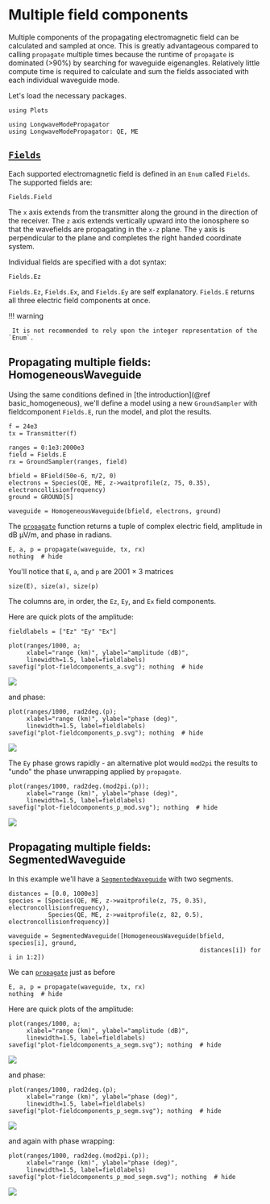 # Multiple field components

Multiple components of the propagating electromagnetic field can be calculated and sampled
at once. This is greatly advantageous compared to calling `propagate` multiple times
because the runtime of `propagate` is dominated (>90%) by searching for waveguide
eigenangles. Relatively little compute time is required to calculate and sum the fields
associated with each individual waveguide mode.
 
Let's load the necessary packages.

```@example components
using Plots

using LongwaveModePropagator
using LongwaveModePropagator: QE, ME
```

## [`Fields`](@ref)

Each supported electromagnetic field is defined in an `Enum` called `Fields`. The supported fields are:

```@repl components
Fields.Field
```

The ``x`` axis extends from the transmitter along the ground in the direction of the
receiver. The ``z`` axis extends vertically upward into the ionosphere so that the
wavefields are propagating in the ``x-z`` plane. The ``y`` axis is perpendicular to the
plane and completes the right handed coordinate system.

Individual fields are specified with a dot syntax:

```@repl components
Fields.Ez
```

`Fields.Ez`, `Fields.Ex`, and `Fields.Ey` are self explanatory. `Fields.E` returns all
three electric field components at once.

!!! warning

     It is not recommended to rely upon the integer representation of the `Enum`.

## Propagating multiple fields: HomogeneousWaveguide

Using the same conditions defined in [the introduction](@ref basic_homogeneous), we'll
define a model using a new `GroundSampler` with fieldcomponent `Fields.E`, run the model,
and plot the results.

```@example components
f = 24e3
tx = Transmitter(f)

ranges = 0:1e3:2000e3
field = Fields.E
rx = GroundSampler(ranges, field)

bfield = BField(50e-6, π/2, 0)
electrons = Species(QE, ME, z->waitprofile(z, 75, 0.35), electroncollisionfrequency)
ground = GROUND[5]

waveguide = HomogeneousWaveguide(bfield, electrons, ground)
```

The [`propagate`](@ref) function returns a tuple of complex electric field,
amplitude in dB μV/m, and phase in radians.

```@example components
E, a, p = propagate(waveguide, tx, rx)
nothing  # hide
```

You'll notice that `E`, `a`, and `p` are 2001 × 3 matrices

```@example components
size(E), size(a), size(p)
```

The columns are, in order, the `Ez`, `Ey`, and `Ex` field components.

Here are quick plots of the amplitude:

```@example components
fieldlabels = ["Ez" "Ey" "Ex"]

plot(ranges/1000, a;
     xlabel="range (km)", ylabel="amplitude (dB)",
     linewidth=1.5, label=fieldlabels)
savefig("plot-fieldcomponents_a.svg"); nothing  # hide
```

![](plot-fieldcomponents_a.svg)

and phase:

```@example components
plot(ranges/1000, rad2deg.(p);
     xlabel="range (km)", ylabel="phase (deg)",
     linewidth=1.5, label=fieldlabels)
savefig("plot-fieldcomponents_p.svg"); nothing  # hide
```

![](plot-fieldcomponents_p.svg)

The `Ey` phase grows rapidly - an alternative plot would `mod2pi` the results to
"undo" the phase unwrapping applied by `propagate`.

```@example components
plot(ranges/1000, rad2deg.(mod2pi.(p));
     xlabel="range (km)", ylabel="phase (deg)",
     linewidth=1.5, label=fieldlabels)
savefig("plot-fieldcomponents_p_mod.svg"); nothing  # hide
```

![](plot-fieldcomponents_p_mod.svg)

## Propagating multiple fields: SegmentedWaveguide

In this example we'll have a [`SegmentedWaveguide`](@ref) with two segments.

```@example components
distances = [0.0, 1000e3]
species = [Species(QE, ME, z->waitprofile(z, 75, 0.35), electroncollisionfrequency),
           Species(QE, ME, z->waitprofile(z, 82, 0.5), electroncollisionfrequency)]

waveguide = SegmentedWaveguide([HomogeneousWaveguide(bfield, species[i], ground,
                                                     distances[i]) for i in 1:2])
```

We can [`propagate`](@ref) just as before

```@example components
E, a, p = propagate(waveguide, tx, rx)
nothing  # hide
```

Here are quick plots of the amplitude:

```@example components
plot(ranges/1000, a;
     xlabel="range (km)", ylabel="amplitude (dB)",
     linewidth=1.5, label=fieldlabels)
savefig("plot-fieldcomponents_a_segm.svg"); nothing  # hide
```

![](plot-fieldcomponents_a_segm.svg)

and phase:

```@example components
plot(ranges/1000, rad2deg.(p);
     xlabel="range (km)", ylabel="phase (deg)",
     linewidth=1.5, label=fieldlabels)
savefig("plot-fieldcomponents_p_segm.svg"); nothing  # hide
```

![](plot-fieldcomponents_p_segm.svg)

and again with phase wrapping:

```@example components
plot(ranges/1000, rad2deg.(mod2pi.(p));
     xlabel="range (km)", ylabel="phase (deg)",
     linewidth=1.5, label=fieldlabels)
savefig("plot-fieldcomponents_p_mod_segm.svg"); nothing  # hide
```

![](plot-fieldcomponents_p_mod_segm.svg)
